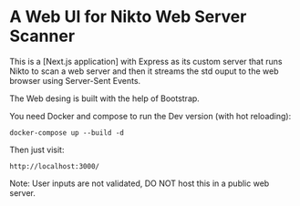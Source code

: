 # A Web UI for Nikto Web Server Scanner

This is a [Next.js application] with Express as its custom server that runs Nikto to scan a web server and then it streams the std ouput to the web browser using Server-Sent Events.

The Web desing is built with the help of Bootstrap.

You need Docker and compose to run the Dev version (with hot reloading):

```
docker-compose up --build -d
```

Then just visit:

```
http://localhost:3000/
```

Note: User inputs are not validated, DO NOT host this in a public web server.
